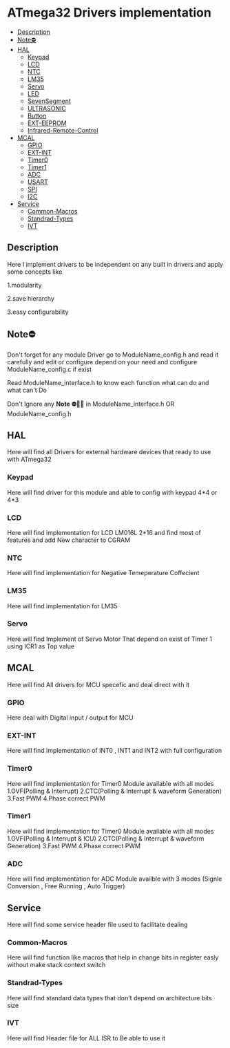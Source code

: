 # ATmega32 Drivers implementation

- [Description](#Description)
- [Note⛔](#Note⛔)
- [HAL](#HAL)
  - [Keypad](#Keypad)
  - [LCD](#LCD)
  - [NTC](#NTC)
  - [LM35](#LM35)
  - [Servo](#servo)
  - [LED](#LED)
  - [SevenSegment](#SevenSegment)
  - [ULTRASONIC](#ULTRASONIC)
  - [Button](#Button)
  - [EXT-EEPROM](#EXT-EEPROM)
  - [Infrared-Remote-Control](#Infrared-Remote-Control)
- [MCAL](#MCAL)
  - [GPIO](#GPIO)
  - [EXT-INT](#EXT-INT)
  - [Timer0](#Timer0)
  - [Timer1](#Timer1)
  - [ADC](#ADC)
  - [USART](#USART)
  - [SPI](#SPI)
  - [I2C](#I2C)
- [Service](#Service)
  - [Common-Macros](#Common-Macros)
  - [Standrad-Types](#Standrad-Types)
  - [IVT](#IVT)



## Description
<p>Here I implement drivers to be independent on any built in drivers and apply some concepts like</p>
<p>1.modularity</p>
<p>2.save hierarchy</p>
<p>3.easy configurability</p>

## Note⛔
<p>Don't forget for any module Driver go to ModuleName_config.h and read it carefully and edit or configure depend on your need and configure  ModuleName_config.c if exist </p>
<p>Read ModuleName_interface.h to know each function what can do and what can't Do</p>
<p>Don't Ignore any <Strong>Note ⛔🙆‍♂️</Strong> in ModuleName_interface.h OR ModuleName_config.h</p>

## HAL
<p>Here will find all Drivers for external hardware devices that ready to use with ATmega32</p>

### Keypad
<p>Here will find driver for this module and able to config with keypad 4*4 or 4*3 </p>

### LCD
<p>Here will find implementation for LCD LM016L 2*16 and find most of features and add New character to CGRAM</p>

### NTC
<p>Here will find implementation for Negative Temeperature Coffecient </p>

### LM35
<p>Here will find implementation for LM35 </p>

### Servo
<p>Here will find Implement  of Servo Motor That depend on exist of Timer 1 using ICR1 as Top value</p>




## MCAL
<p>Here will find All drivers for MCU specefic and deal direct with it</p>

### GPIO
<p>Here deal with Digital input / output for MCU  </p>

### EXT-INT
<p>Here will find implementation of INT0 , INT1 and INT2 with full configuration </p>

### Timer0
<p>Here will find implementation for Timer0 Module available with all modes 1.OVF(Polling & Interrupt) 2.CTC(Polling & Interrupt & waveform Generation) 3.Fast PWM  4.Phase correct PWM</p>

### Timer1
<p>Here will find implementation for Timer0 Module available with all modes 1.OVF(Polling & Interrupt & ICU) 2.CTC(Polling & Interrupt & waveform Generation) 3.Fast PWM  4.Phase correct PWM</p>

### ADC
<p>Here will find implementation for ADC Module availble with 3 modes (Signle Conversion , Free Running , Auto Trigger)</p>


## Service 
<p>Here will find some service header file used to facilitate dealing</p>

### Common-Macros
<p>Here will find function like macros that help in change bits in register easly without make stack context switch</p>

### Standrad-Types
<p>Here will find standard data types that don't depend on architecture
  bits size</p>

### IVT
<p>Here will find Header file for ALL ISR to Be able to use it</p>

